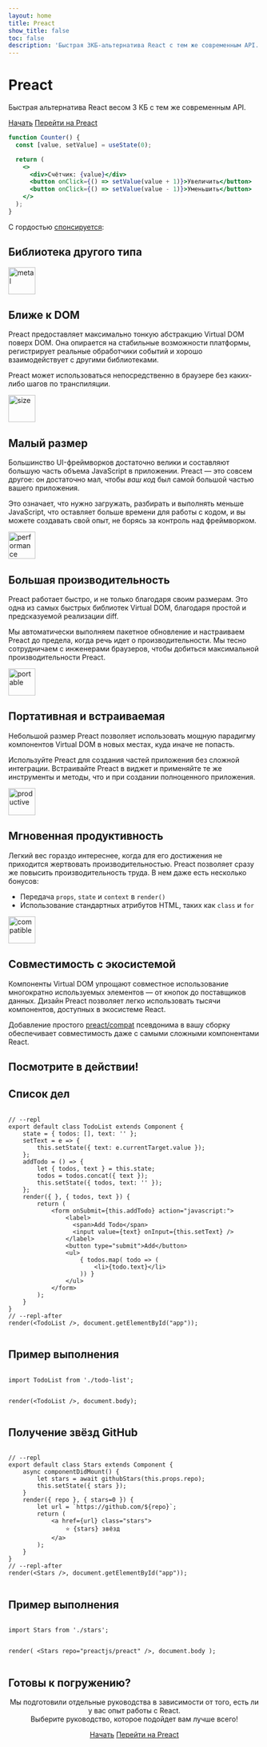 ```yaml
---
layout: home
title: Preact
show_title: false
toc: false
description: 'Быстрая 3КБ-альтернатива React с тем же современным API.'
---
```


<jumbotron>
    <h1>
        <logo height="1.5em" title="Preact" text inverted>Preact</logo>
    </h1>
    <p class="tagline">Быстрая альтернатива React весом 3 КБ с тем же современным API.</p>
    <p class="intro-buttons">
        <a href="/guide/v10/getting-started" class="btn primary">Начать</a>
        <a href="/guide/v10/switching-to-preact" class="btn secondary">Перейти на Preact</a>
    </p>
</jumbotron>

```jsx
function Counter() {
  const [value, setValue] = useState(0);

  return (
    <>
      <div>Счётчик: {value}</div>
      <button onClick={() => setValue(value + 1)}>Увеличить</button>
      <button onClick={() => setValue(value - 1)}>Уменьшить</button>
    </>
  );
}
```

<section class="sponsors">
  <p>С гордостью <a href="https://opencollective.com/preact">спонсируется</a>:</a></p>
  <sponsors></sponsors>
</section>

<section class="home-top">
    <h1>Библиотека другого типа</h1>
</section>

<section class="home-section">
  <img src="/assets/home/metal.svg" alt="metal" loading="lazy" width="54" height="54">

  <div>
    <h2>Ближе к DOM</h2>
    <p>
      Preact предоставляет максимально тонкую абстракцию Virtual DOM поверх DOM.
      Она опирается на стабильные возможности платформы, регистрирует реальные обработчики событий и хорошо взаимодействует с другими библиотеками.
    </p>
    <p>
      Preact может использоваться непосредственно в браузере без каких-либо шагов по транспиляции.
    </p>
  </div>
</section>

<section class="home-section">
  <img src="/assets/home/size.svg" alt="size" loading="lazy" width="54" height="54">

  <div>
    <h2>Малый размер</h2>
    <p>
      Большинство UI-фреймворков достаточно велики и составляют большую часть объема JavaScript в приложении.
      Preact — это совсем другое: он достаточно мал, чтобы <em>ваш код</em> был самой большой частью вашего приложения.
    </p>
    <p>
      Это означает, что нужно загружать, разбирать и выполнять меньше JavaScript, что оставляет больше времени для работы с кодом, и вы можете создавать свой опыт, не борясь за контроль над фреймворком.
    </p>
  </div>
</section>

<section class="home-section">
  <img src="/assets/home/performance.svg" alt="performance" loading="lazy" width="54" height="54">

  <div>
    <h2>Большая производительность</h2>
    <p>
      Preact работает быстро, и не только благодаря своим размерам. Это одна из самых быстрых библиотек Virtual DOM, благодаря простой и предсказуемой реализации diff.
    </p>
    <p>
      Мы автоматически выполняем пакетное обновление и настраиваем Preact до предела, когда речь идет о производительности. Мы тесно сотрудничаем с инженерами браузеров, чтобы добиться максимальной производительности Preact.
    </p>
  </div>
</section>

<section class="home-section">
  <img src="/assets/home/portable.svg" alt="portable" loading="lazy" width="54" height="54">

  <div>
    <h2>Портативная и встраиваемая</h2>
    <p>
      Небольшой размер Preact позволяет использовать мощную парадигму компонентов Virtual DOM в новых местах, куда иначе не попасть.
    </p>
    <p>
      Используйте Preact для создания частей приложения без сложной интеграции. Встраивайте Preact в виджет и применяйте те же инструменты и методы, что и при создании полноценного приложения.
    </p>
  </div>
</section>

<section class="home-section">
  <img src="/assets/home/productive.svg" alt="productive" loading="lazy" width="54" height="54">

  <div>
    <h2>Мгновенная продуктивность</h2>
    <p>
      Легкий вес гораздо интереснее, когда для его достижения не приходится жертвовать производительностью. Preact позволяет сразу же повысить производительность труда. В нем даже есть несколько бонусов:
    </p>
    <ul>
      <li>Передача <code>props</code>, <code>state</code> и <code>context</code> в <code>render()</code></li>
      <li>Использование стандартных атрибутов HTML, таких как <code>class</code> и <code>for</code></li>
    </ul>
  </div>
</section>

<section class="home-section">
  <img src="/assets/home/compatible.svg" alt="compatible" loading="lazy" width="54" height="54">

  <div>
    <h2>Совместимость с экосистемой</h2>
    <p>
      Компоненты Virtual DOM упрощают совместное использование многократно используемых элементов — от кнопок до поставщиков данных.
      Дизайн Preact позволяет легко использовать тысячи компонентов, доступных в экосистеме React.
    </p>
    <p>
      Добавление простого <a href="/guide/v10/switching-to-preact#how-to-alias-preact-compat">preact/compat</a> псевдонима в вашу сборку обеспечивает совместимость даже с самыми сложными компонентами React.
    </p>
  </div>
</section>

<section class="home-top">
    <h1>Посмотрите в действии!</h1>
</section>

<section class="home-split">
    <div>
        <h2>Список дел</h2>
        <pre><code class="lang-jsx">
// --repl
export default class TodoList extends Component {
    state = { todos: [], text: '' };
    setText = e =&gt; {
        this.setState({ text: e.currentTarget.value });
    };
    addTodo = () =&gt; {
        let { todos, text } = this.state;
        todos = todos.concat({ text });
        this.setState({ todos, text: '' });
    };
    render({ }, { todos, text }) {
        return (
            &lt;form onSubmit={this.addTodo} action="javascript:"&gt;
                &lt;label&gt;
                  &lt;span&gt;Add Todo&lt;/span&gt;
                  &lt;input value={text} onInput={this.setText} /&gt;
                &lt;/label&gt;
                &lt;button type="submit"&gt;Add&lt;/button&gt;
                &lt;ul&gt;
                    { todos.map( todo =&gt; (
                        &lt;li&gt;{todo.text}&lt;/li&gt;
                    )) }
                &lt;/ul&gt;
            &lt;/form&gt;
        );
    }
}
// --repl-after
render(&lt;TodoList /&gt;, document.getElementById("app"));
        </code></pre>
    </div>
    <div>
        <h2>Пример выполнения</h2>
        <pre repl="false"><code class="lang-jsx">
import TodoList from './todo-list';

render(&lt;TodoList /&gt;, document.body);
</code></pre>

<div class="home-demo">
<todo-list></todo-list>
</div>
</div>

</section>

<section class="home-split">
    <div>
        <h2>Получение звёзд GitHub</h2>
        <pre><code class="lang-jsx">
// --repl
export default class Stars extends Component {
    async componentDidMount() {
        let stars = await githubStars(this.props.repo);
        this.setState({ stars });
    }
    render({ repo }, { stars=0 }) {
        let url = `https://github.com/${repo}`;
        return (
            &lt;a href={url} class="stars"&gt;
                ⭐️ {stars} звёзд
            &lt;/a&gt;
        );
    }
}
// --repl-after
render(&lt;Stars /&gt;, document.getElementById("app"));
        </code></pre>
    </div>
    <div>
        <h2>Пример выполнения</h2>
        <pre repl="false"><code class="lang-jsx">
import Stars from './stars';

render(
&lt;Stars repo="preactjs/preact" /&gt;,
document.body
);
</code></pre>

<div class="home-demo">
<github-stars simple user="preactjs" repo="preact"></github-stars>
</div>
</div>

</section>

<section class="home-top">
    <h1>Готовы к погружению?</h1>
</section>

<section style="text-align:center;">
    <p>
        Мы подготовили отдельные руководства в зависимости от того, есть ли у вас опыт работы с React.
        <br>
        Выберите руководство, которое подойдет вам лучше всего!
    </p>
    <p>
        <a href="/guide/v10/getting-started" class="btn primary">Начать</a>
        <a href="/guide/v10/switching-to-preact" class="btn secondary">Перейти на Preact</a>
    </p>
</section>
